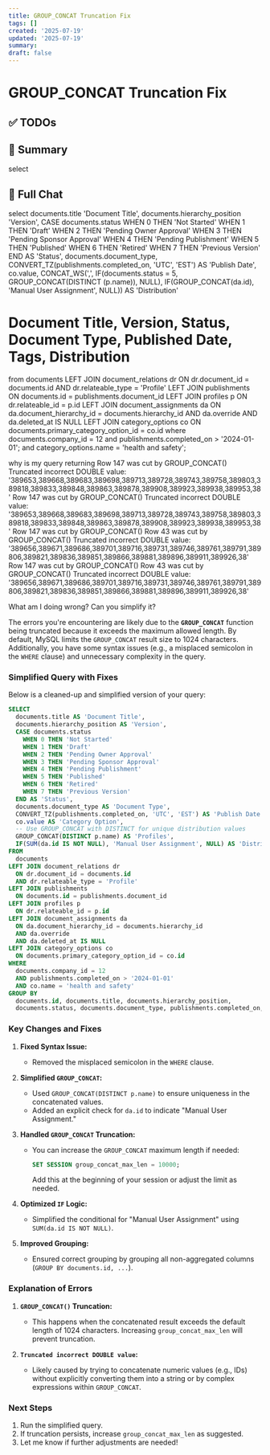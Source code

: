 ```yaml
---
title: GROUP_CONCAT Truncation Fix
tags: []
created: '2025-07-19'
updated: '2025-07-19'
summary:
draft: false
---
```


# GROUP_CONCAT Truncation Fix

## ✅ TODOs


## 📌 Summary
select

## 🧠 Full Chat


select
  documents.title 'Document Title',
  documents.hierarchy_position 'Version', 
  CASE documents.status
	WHEN 0 THEN
		'Not Started'
	WHEN 1 THEN
		'Draft'
	WHEN 2 THEN
		'Pending Owner Approval'
	WHEN 3 THEN
		'Pending Sponsor Approval'
	WHEN 4 THEN
		'Pending Publishment'
	WHEN 5 THEN
		'Published'
	WHEN 6 THEN
		'Retired'
	WHEN 7 THEN
		'Previous Version'
	END AS 'Status',
  documents.document_type,
  CONVERT_TZ(publishments.completed_on, 'UTC', 'EST') AS 'Publish Date',
  co.value,
  CONCAT_WS(',', IF(documents.status = 5, GROUP_CONCAT(DISTINCT (p.name)), NULL), IF(GROUP_CONCAT(da.id), 'Manual User Assignment', NULL)) AS 'Distribution'
# Document Title, Version, Status, Document Type, Published Date, Tags, Distribution
from documents
	LEFT JOIN document_relations dr ON dr.document_id = documents.id
		AND dr.relateable_type = 'Profile'
	LEFT JOIN publishments ON documents.id = publishments.document_id
	LEFT JOIN profiles p ON dr.relateable_id = p.id
	LEFT JOIN document_assignments da ON da.document_hierarchy_id = documents.hierarchy_id
		AND da.override
		AND da.deleted_at IS NULL
	LEFT JOIN category_options co ON documents.primary_category_option_id = co.id
where documents.company_id = 12
and publishments.completed_on > '2024-01-01';
and category_options.name = 'health and safety';

why is my query returning
Row 147 was cut by GROUP_CONCAT()
Truncated incorrect DOUBLE value: '389653,389668,389683,389698,389713,389728,389743,389758,389803,389818,389833,389848,389863,389878,389908,389923,389938,389953,38'
Row 147 was cut by GROUP_CONCAT()
Truncated incorrect DOUBLE value: '389653,389668,389683,389698,389713,389728,389743,389758,389803,389818,389833,389848,389863,389878,389908,389923,389938,389953,38'
Row 147 was cut by GROUP_CONCAT()
Row 43 was cut by GROUP_CONCAT()
Truncated incorrect DOUBLE value: '389656,389671,389686,389701,389716,389731,389746,389761,389791,389806,389821,389836,389851,389866,389881,389896,389911,389926,38'
Row 147 was cut by GROUP_CONCAT()
Row 43 was cut by GROUP_CONCAT()
Truncated incorrect DOUBLE value: '389656,389671,389686,389701,389716,389731,389746,389761,389791,389806,389821,389836,389851,389866,389881,389896,389911,389926,38'

What am I doing wrong? Can you simplify it?



The errors you're encountering are likely due to the **`GROUP_CONCAT`** function being truncated because it exceeds the maximum allowed length. By default, MySQL limits the `GROUP_CONCAT` result size to 1024 characters. Additionally, you have some syntax issues (e.g., a misplaced semicolon in the `WHERE` clause) and unnecessary complexity in the query.

### Simplified Query with Fixes
Below is a cleaned-up and simplified version of your query:

```sql
SELECT 
  documents.title AS 'Document Title',
  documents.hierarchy_position AS 'Version', 
  CASE documents.status
    WHEN 0 THEN 'Not Started'
    WHEN 1 THEN 'Draft'
    WHEN 2 THEN 'Pending Owner Approval'
    WHEN 3 THEN 'Pending Sponsor Approval'
    WHEN 4 THEN 'Pending Publishment'
    WHEN 5 THEN 'Published'
    WHEN 6 THEN 'Retired'
    WHEN 7 THEN 'Previous Version'
  END AS 'Status',
  documents.document_type AS 'Document Type',
  CONVERT_TZ(publishments.completed_on, 'UTC', 'EST') AS 'Publish Date',
  co.value AS 'Category Option',
  -- Use GROUP_CONCAT with DISTINCT for unique distribution values
  GROUP_CONCAT(DISTINCT p.name) AS 'Profiles',
  IF(SUM(da.id IS NOT NULL), 'Manual User Assignment', NULL) AS 'Distribution'
FROM 
  documents
LEFT JOIN document_relations dr 
  ON dr.document_id = documents.id
  AND dr.relateable_type = 'Profile'
LEFT JOIN publishments 
  ON documents.id = publishments.document_id
LEFT JOIN profiles p 
  ON dr.relateable_id = p.id
LEFT JOIN document_assignments da 
  ON da.document_hierarchy_id = documents.hierarchy_id
  AND da.override
  AND da.deleted_at IS NULL
LEFT JOIN category_options co 
  ON documents.primary_category_option_id = co.id
WHERE 
  documents.company_id = 12
  AND publishments.completed_on > '2024-01-01'
  AND co.name = 'health and safety'
GROUP BY 
  documents.id, documents.title, documents.hierarchy_position, 
  documents.status, documents.document_type, publishments.completed_on, co.value;
```

### Key Changes and Fixes
1. **Fixed Syntax Issue:**
   - Removed the misplaced semicolon in the `WHERE` clause.

2. **Simplified `GROUP_CONCAT`:**
   - Used `GROUP_CONCAT(DISTINCT p.name)` to ensure uniqueness in the concatenated values.
   - Added an explicit check for `da.id` to indicate "Manual User Assignment."

3. **Handled `GROUP_CONCAT` Truncation:**
   - You can increase the `GROUP_CONCAT` maximum length if needed:
     ```sql
     SET SESSION group_concat_max_len = 10000;
     ```
     Add this at the beginning of your session or adjust the limit as needed.

4. **Optimized `IF` Logic:**
   - Simplified the conditional for "Manual User Assignment" using `SUM(da.id IS NOT NULL)`.

5. **Improved Grouping:**
   - Ensured correct grouping by grouping all non-aggregated columns (`GROUP BY documents.id, ...`).

### Explanation of Errors
1. **`GROUP_CONCAT()` Truncation:**
   - This happens when the concatenated result exceeds the default length of 1024 characters. Increasing `group_concat_max_len` will prevent truncation.

2. **`Truncated incorrect DOUBLE value`:**
   - Likely caused by trying to concatenate numeric values (e.g., IDs) without explicitly converting them into a string or by complex expressions within `GROUP_CONCAT`.

### Next Steps
1. Run the simplified query.
2. If truncation persists, increase `group_concat_max_len` as suggested.
3. Let me know if further adjustments are needed!